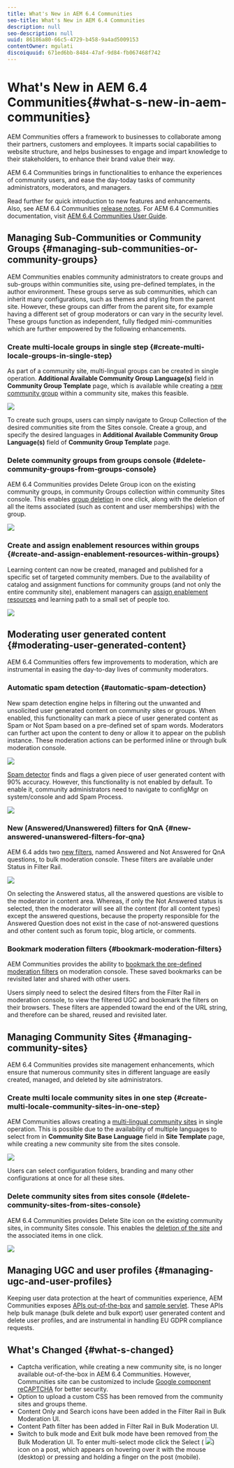 ```yaml
---
title: What's New in AEM 6.4 Communities
seo-title: What's New in AEM 6.4 Communities
description: null
seo-description: null
uuid: 86186a80-66c5-4729-b458-9a4ad5009153
contentOwner: mgulati
discoiquuid: 671ed6bb-8484-47af-9d84-fb067468f742
---
```


# What's New in AEM 6.4 Communities{#what-s-new-in-aem-communities}

AEM Communities offers a framework to businesses to collaborate among their partners, customers and employees. It imparts social capabilities to website structure, and helps businesses to engage and impart knowledge to their stakeholders, to enhance their brand value their way.

AEM 6.4 Communities brings in functionalities to enhance the experiences of community users, and ease the day-today tasks of community administrators, moderators, and managers.

Read further for quick introduction to new features and enhancements. Also, see AEM 6.4 Communities [release notes](../../release-notes/communities-release-notes.md). For AEM 6.4 Communities documentation, visit [AEM 6.4 Communities User Guide](https://helpx.adobe.com/experience-manager/6-4/communities/user-guide.html).

## Managing Sub-Communities or Community Groups {#managing-sub-communities-or-community-groups}

AEM Communities enables community administrators to create groups and sub-groups within communities site, using pre-defined templates, in the author environment. These groups serve as sub communities, which can inherit many configurations, such as themes and styling from the parent site. However, these groups can differ from the parent site, for example having a different set of group moderators or can vary in the security level. These groups function as independent, fully fledged mini-communities which are further empowered by the following enhancements.

### Create multi-locale groups in single step {#create-multi-locale-groups-in-single-step}

As part of a community site, multi-lingual groups can be created in single operation. **Additional Available Community Group Language(s)** field in **Community Group Template** page, which is available while creating a [new community group](../../communities/using/groups.md#main-pars-title-262161330) within a community site, makes this feasible.

![](assets/multilingualgroup-1.png)

To create such groups, users can simply navigate to Group Collection of the desired communities site from the Sites console. Create a group, and specify the desired languages in **Additional Available Community Group Language(s)** field of **Community Group Template** page.

### Delete community groups from groups console {#delete-community-groups-from-groups-console}

AEM 6.4 Communities provides Delete Group icon on the existing community groups, in community Groups collection within community Sites console. This enables [group deletion](../../communities/using/groups.md#main-pars-header-591c) in one click, along with the deletion of all the items associated (such as content and user memberships) with the group.

![](assets/deletegrp.png)

### Create and assign enablement resources within groups {#create-and-assign-enablement-resources-within-groups}

Learning content can now be created, managed and published for a specific set of targeted community members. Due to the availability of catalog and assignment functions for community groups (and not only the entire community site), enablement managers can [assign enablement resources](../../communities/using/resource.md) and learning path to a small set of people too.

![](assets/assignmentcatalog.png)

## Moderating user generated content {#moderating-user-generated-content}

AEM 6.4 Communities offers few improvements to moderation, which are instrumental in easing the day-to-day lives of community moderators.

### Automatic spam detection  {#automatic-spam-detection}

New spam detection engine helps in filtering out the unwanted and unsolicited user generated content on community sites or groups. When enabled, this functionality can mark a piece of user generated content as Spam or Not Spam based on a pre-defined set of spam words. Moderators can further act upon the content to deny or allow it to appear on the publish instance. These moderation actions can be performed inline or through bulk moderation console.

![](assets/spamdetection-1.png)

[Spam detector](../../communities/using/moderate-ugc.md#main-pars-header) finds and flags a given piece of user generated content with 90% accuracy. However, this functionality is not enabled by default. To enable it, community administrators need to navigate to configMgr on system/console and add Spam Process.

![](assets/spamprocess-1.png)

### New (Answered/Unanswered) filters for QnA {#new-answered-unanswered-filters-for-qna}

AEM 6.4 adds two [new filters](../../communities/using/moderation.md#main-pars-image-1686651047), named Answered and Not Answered for QnA questions, to bulk moderation console. These filters are available under Status in Filter Rail.

![](assets/statuses.png)

On selecting the Answered status, all the answered questions are visible to the moderator in content area. Whereas, if only the Not Answered status is selected, then the moderator will see all the content (for all content types) except the answered questions, because the property responsible for the Answered Question does not exist in the case of not-answered questions and other content such as forum topic, blog article, or comments.

### Bookmark moderation filters {#bookmark-moderation-filters}

AEM Communities provides the ability to [bookmark the pre-defined moderation filters](../../communities/using/moderation.md#main-pars-title-2) on moderation console. These saved bookmarks can be revisited later and shared with other users.

Users simply need to select the desired filters from the Filter Rail in moderation console, to view the filtered UGC and bookmark the filters on their browsers. These filters are appended toward the end of the URL string, and therefore can be shared, reused and revisited later.

## Managing Community Sites {#managing-community-sites}

AEM 6.4 Communities provides site management enhancements, which ensure that numerous community sites in different language are easily created, managed, and deleted by site administrators.

### Create multi locale community sites in one step {#create-multi-locale-community-sites-in-one-step}

AEM Communities allows creating a [multi-lingual community sites](../../communities/using/create-site.md#main-pars-image-370942726) in single operation. This is possible due to the availability of multiple languages to select from in **Community Site Base Language** field in **Site Template** page, while creating a new community site from the sites console.

![](assets/multilocalesite.png)

Users can select configuration folders, branding and many other configurations at once for all these sites.

### Delete community sites from sites console {#delete-community-sites-from-sites-console}

AEM 6.4 Communities provides Delete Site icon on the existing community sites, in community Sites console. This enables the [deletion of the site](../../communities/using/create-site.md#main-pars-image-871f) and the associated items in one click.

![](assets/siteactions.png)

## Managing UGC and user profiles {#managing-ugc-and-user-profiles}

Keeping user data protection at the heart of communities experience, AEM Communities exposes [APIs out-of-the-box](../../communities/using/user-ugc-management-service.md) and [sample servlet](https://github.com/Adobe-Marketing-Cloud/aem-communities-ugc-migration/tree/master/bundles/communities-ugc-management-servlet). These APIs help bulk manage (bulk delete and bulk export) user generated content and delete user profiles, and are instrumental in handling EU GDPR compliance requests.

## What's Changed {#what-s-changed}

* Captcha verification, while creating a new community site, is no longer available out-of-the-box in AEM 6.4 Communities. However, Communities site can be customized to include [Google component reCAPTCHA](/content/help/en/experience-manager/using/aem_recaptcha) for better security.
* Option to upload a custom CSS has been removed from the community sites and groups theme.
* Content Only and Search icons have been added in the Filter Rail in Bulk Moderation UI.
* Content Path filter has been added in Filter Rail in Bulk Moderation UI.  
* Switch to bulk mode and Exit bulk mode have been removed from the Bulk Moderation UI. To enter multi-select mode click the Select ( ![](assets/selecticon.png)) icon on a post, which appears on hovering over it with the mouse (desktop) or pressing and holding a finger on the post (mobile).

